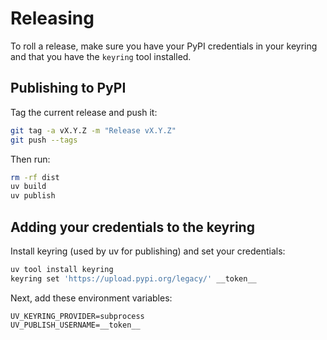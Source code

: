 # Releasing

To roll a release, make sure you have your PyPI credentials in your keyring and that you have the ``keyring`` tool installed.

## Publishing to PyPI

Tag the current release and push it:

```bash
git tag -a vX.Y.Z -m "Release vX.Y.Z"
git push --tags
```

Then run:

```bash
rm -rf dist
uv build
uv publish
```


## Adding your credentials to the keyring

Install keyring (used by uv for publishing) and set your credentials:

```bash
uv tool install keyring
keyring set 'https://upload.pypi.org/legacy/' __token__
```

Next, add these environment variables:

```
UV_KEYRING_PROVIDER=subprocess
UV_PUBLISH_USERNAME=__token__
```
